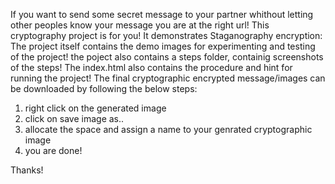 If you want to send some secret message to your partner whithout letting other peoples know your message 
you are at the right url! 
This cryptography project is for you!
It demonstrates Staganography encryption:
The project itself contains the demo images for experimenting and testing of the project!
the poject also contains a steps folder, containig screenshots of the steps!
The index.html also contains the procedure and hint for running the project!
The final cryptographic encrypted message/images can be downloaded by following the below steps:
  1. right click on the generated image
  2. click on save image as.. 
  3. allocate the space and assign a name to your genrated cryptographic image 
  4. you are done!  
  
  
  Thanks!
